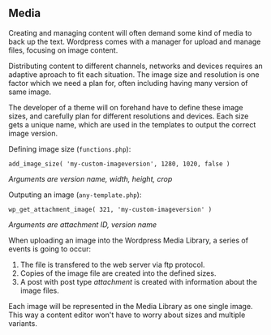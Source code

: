 ## Media

Creating and managing content will often demand some kind of media to back up the text. Wordpress comes with a manager for upload and manage files, focusing on image content.

Distributing content to different channels, networks and devices requires an adaptive aproach to fit each situation. The image size and resolution is one factor which we need a plan for, often including having many version of same image.

The developer of a theme will on forehand have to define these image sizes, and carefully plan for different resolutions and devices. Each size gets a unique name, which are used in the templates to output the correct image version.

Defining image size (`functions.php`):

	add_image_size( 'my-custom-imageversion', 1280, 1020, false )

*Arguments are version name, width, height, crop*
    
Outputing an image (`any-template.php`):

	wp_get_attachment_image( 321, 'my-custom-imageversion' )

*Arguments are attachment ID, version name*

When uploading an image into the Wordpress Media Library, a series of events is going to occur:

1. The file is transfered to the web server via ftp protocol.
2. Copies of the image file are created into the defined sizes.
3. A post with post type *attachment* is created with information about the image files.

Each image will be represented in the Media Library as one single image. This way a content editor won't have to worry about sizes and multiple variants.
